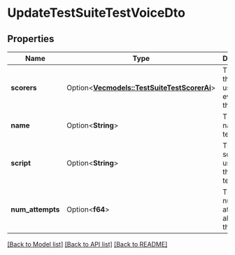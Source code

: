 # UpdateTestSuiteTestVoiceDto

## Properties

Name | Type | Description | Notes
------------ | ------------- | ------------- | -------------
**scorers** | Option<[**Vec<models::TestSuiteTestScorerAi>**](TestSuiteTestScorerAi.md)> | These are the scorers used to evaluate the test. | [optional]
**name** | Option<**String**> | This is the name of the test. | [optional]
**script** | Option<**String**> | This is the script to be used for the voice test. | [optional]
**num_attempts** | Option<**f64**> | This is the number of attempts allowed for the test. | [optional]

[[Back to Model list]](../README.md#documentation-for-models) [[Back to API list]](../README.md#documentation-for-api-endpoints) [[Back to README]](../README.md)


